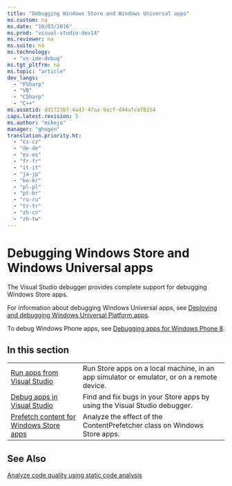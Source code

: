 ```yaml
---
title: "Debugging Windows Store and Windows Universal apps"
ms.custom: na
ms.date: "10/03/2016"
ms.prod: "visual-studio-dev14"
ms.reviewer: na
ms.suite: na
ms.technology: 
  - "vs-ide-debug"
ms.tgt_pltfrm: na
ms.topic: "article"
dev_langs: 
  - "FSharp"
  - "VB"
  - "CSharp"
  - "C++"
ms.assetid: dd1723b7-4a43-47aa-9acf-d44afce78154
caps.latest.revision: 5
ms.author: "mikejo"
manager: "ghogen"
translation.priority.ht: 
  - "cs-cz"
  - "de-de"
  - "es-es"
  - "fr-fr"
  - "it-it"
  - "ja-jp"
  - "ko-kr"
  - "pl-pl"
  - "pt-br"
  - "ru-ru"
  - "tr-tr"
  - "zh-cn"
  - "zh-tw"
---
```

# Debugging Windows Store and Windows Universal apps
The Visual Studio debugger provides complete support for debugging Windows Store apps.  
  
 For information about debugging Windows Universal apps, see [Deploying and debugging Windows Universal Platform apps](https://msdn.microsoft.com/en-us/library/windows/apps/mt613243.aspx).  
  
 To debug Windows Phone apps, see [Debugging apps for Windows Phone 8](https://msdn.microsoft.com/en-us/library/windows/apps/ff402572\(v=vs.105\).aspx).  
  
## In this section  
  
|||  
|-|-|  
|[Run apps from Visual Studio](../VS_debugger/run-store-apps-from-visual-studio.md)|Run Store apps on a local machine, in an app simulator or emulator, or on a remote device.|  
|[Debug apps in Visual Studio](../VS_debugger/debug-store-apps-in-visual-studio.md)|Find and fix bugs in your Store apps by using the Visual Studio debugger.|  
|[Prefetch content for Windows Store apps](../VS_debugger/prefetch-content-for-windows-store-apps.md)|Analyze the effect of the ContentPrefetcher class on Windows Store apps.|  
  
## See Also  
 [Analyze code quality using static code analysis](../VS_IDE/analyze-the-code-quality-of-store-apps-using-visual-studio-static-code-analysis.md)